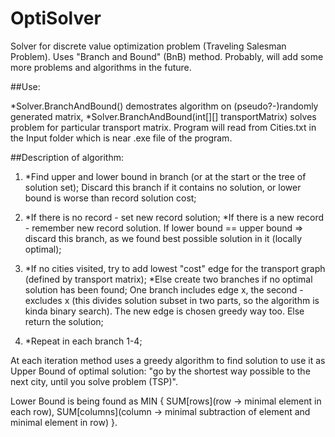 # OptiSolver
Solver for discrete value optimization problem (Traveling Salesman Problem). Uses "Branch and Bound" (BnB) method.
Probably, will add some more problems and algorithms in the future. 

##Use: 

*Solver.BranchAndBound() demostrates algorithm on (pseudo?-)randomly generated matrix, 
*Solver.BranchAndBound(int[][] transportMatrix) solves problem for particular transport matrix. Program will read from Cities.txt in the Input folder which is near .exe file of the program.

##Description of algorithm:
    
  1. *Find upper and lower bound in branch (or at the start or the tree of solution set); Discard this branch if it contains no 
     solution, or lower bound is worse than record solution cost;
    
  2. *If there is no record - set new record solution;
  *If there is a new record - remember new record solution. 
  If lower bound == upper bound => discard this branch, as we found best possible solution in it (locally optimal);
  
  3. *If no cities visited, try to add lowest "cost" edge for the transport graph (defined by transport matrix); 
  *Else create two branches if no optimal solution has been found; One branch includes edge x, the second - excludes x (this divides solution subset in two parts, so the algorithm is kinda binary search). The new edge is chosen greedy way too. Else return the solution;
  
  5. *Repeat in each branch 1-4;
  
  At each iteration method uses a greedy algorithm to find solution to use it as Upper Bound of optimal solution: "go by the
  shortest way possible to the next city, until you solve problem (TSP)".
  
  Lower Bound is being found as MIN {
                                     SUM[rows](row -> minimal element in each row), 
                                     SUM[columns](column -> minimal subtraction of element and minimal element in row)
                                    }.
  
  
